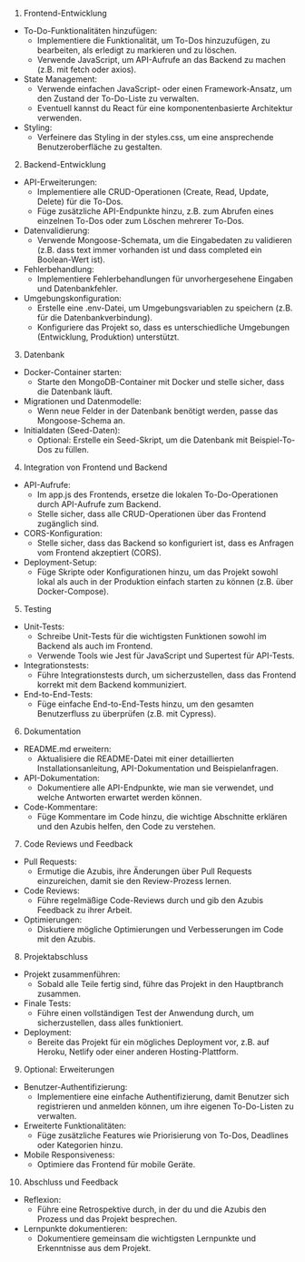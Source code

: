 1. Frontend-Entwicklung
- To-Do-Funktionalitäten hinzufügen:
    - Implementiere die Funktionalität, um To-Dos hinzuzufügen, zu bearbeiten, als erledigt zu markieren und zu löschen.
    - Verwende JavaScript, um API-Aufrufe an das Backend zu machen (z.B. mit fetch oder axios).
- State Management:
    - Verwende einfachen JavaScript- oder einen Framework-Ansatz, um den Zustand der To-Do-Liste zu verwalten.
    - Eventuell kannst du React für eine komponentenbasierte Architektur verwenden.
- Styling:
    - Verfeinere das Styling in der styles.css, um eine ansprechende Benutzeroberfläche zu gestalten.

2. Backend-Entwicklung
- API-Erweiterungen:
    - Implementiere alle CRUD-Operationen (Create, Read, Update, Delete) für die To-Dos.
    - Füge zusätzliche API-Endpunkte hinzu, z.B. zum Abrufen eines einzelnen To-Dos oder zum Löschen mehrerer To-Dos.
- Datenvalidierung:
    - Verwende Mongoose-Schemata, um die Eingabedaten zu validieren (z.B. dass text immer vorhanden ist und dass completed ein Boolean-Wert ist).
- Fehlerbehandlung:
    - Implementiere Fehlerbehandlungen für unvorhergesehene Eingaben und Datenbankfehler.
- Umgebungskonfiguration:
    - Erstelle eine .env-Datei, um Umgebungsvariablen zu speichern (z.B. für die Datenbankverbindung).
    - Konfiguriere das Projekt so, dass es unterschiedliche Umgebungen (Entwicklung, Produktion) unterstützt.

3. Datenbank
- Docker-Container starten:
    - Starte den MongoDB-Container mit Docker und stelle sicher, dass die Datenbank läuft.
- Migrationen und Datenmodelle:
    - Wenn neue Felder in der Datenbank benötigt werden, passe das Mongoose-Schema an.
- Initialdaten (Seed-Daten):
    - Optional: Erstelle ein Seed-Skript, um die Datenbank mit Beispiel-To-Dos zu füllen.

4. Integration von Frontend und Backend
- API-Aufrufe:
    - Im app.js des Frontends, ersetze die lokalen To-Do-Operationen durch API-Aufrufe zum Backend.
    - Stelle sicher, dass alle CRUD-Operationen über das Frontend zugänglich sind.
- CORS-Konfiguration:
    - Stelle sicher, dass das Backend so konfiguriert ist, dass es Anfragen vom Frontend akzeptiert (CORS).
- Deployment-Setup:
    - Füge Skripte oder Konfigurationen hinzu, um das Projekt sowohl lokal als auch in der Produktion einfach starten zu können (z.B. über Docker-Compose).

5. Testing
- Unit-Tests:
    - Schreibe Unit-Tests für die wichtigsten Funktionen sowohl im Backend als auch im Frontend.
    - Verwende Tools wie Jest für JavaScript und Supertest für API-Tests.
- Integrationstests:
    - Führe Integrationstests durch, um sicherzustellen, dass das Frontend korrekt mit dem Backend kommuniziert.
- End-to-End-Tests:
    - Füge einfache End-to-End-Tests hinzu, um den gesamten Benutzerfluss zu überprüfen (z.B. mit Cypress).

6. Dokumentation
- README.md erweitern:
    - Aktualisiere die README-Datei mit einer detaillierten Installationsanleitung, API-Dokumentation und Beispielanfragen.
- API-Dokumentation:
    - Dokumentiere alle API-Endpunkte, wie man sie verwendet, und welche Antworten erwartet werden können.
- Code-Kommentare:
    - Füge Kommentare im Code hinzu, die wichtige Abschnitte erklären und den Azubis helfen, den Code zu verstehen.

7. Code Reviews und Feedback
- Pull Requests:
    - Ermutige die Azubis, ihre Änderungen über Pull Requests einzureichen, damit sie den Review-Prozess lernen.
- Code Reviews:
    - Führe regelmäßige Code-Reviews durch und gib den Azubis Feedback zu ihrer Arbeit.
- Optimierungen:
    - Diskutiere mögliche Optimierungen und Verbesserungen im Code mit den Azubis.

8. Projektabschluss
- Projekt zusammenführen:
    - Sobald alle Teile fertig sind, führe das Projekt in den Hauptbranch zusammen.
- Finale Tests:
    - Führe einen vollständigen Test der Anwendung durch, um sicherzustellen, dass alles funktioniert.
- Deployment:
    - Bereite das Projekt für ein mögliches Deployment vor, z.B. auf Heroku, Netlify oder einer anderen Hosting-Plattform.

9. Optional: Erweiterungen
- Benutzer-Authentifizierung:
    - Implementiere eine einfache Authentifizierung, damit Benutzer sich registrieren und anmelden können, um ihre eigenen To-Do-Listen zu verwalten.
- Erweiterte Funktionalitäten:
    - Füge zusätzliche Features wie Priorisierung von To-Dos, Deadlines oder Kategorien hinzu.
- Mobile Responsiveness:
    - Optimiere das Frontend für mobile Geräte.

10. Abschluss und Feedback
- Reflexion:
    - Führe eine Retrospektive durch, in der du und die Azubis den Prozess und das Projekt besprechen.
- Lernpunkte dokumentieren:
    - Dokumentiere gemeinsam die wichtigsten Lernpunkte und Erkenntnisse aus dem Projekt.